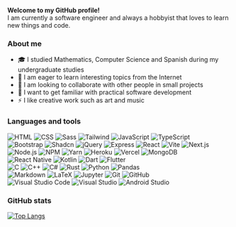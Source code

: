 **Welcome to my GitHub profile!**\
I am currently a software engineer and always a hobbyist that loves to learn new things and code.

### About me
- 🎓 I studied Mathematics, Computer Science and Spanish during my undergraduate studies
- 🌱 I am eager to learn interesting topics from the Internet
- 👯 I am looking to collaborate with other people in small projects
- 🥅 I want to get familiar with practical software development
- ⚡ I like creative work such as art and music

### Languages and tools
![HTML](https://img.shields.io/badge/-HTML-e34f26?logo=html5&logoColor=ffffff)
![CSS](https://img.shields.io/badge/-CSS-1572b6?logo=css3&logoColor=ffffff)
![Sass](https://img.shields.io/badge/-Sass-cc6699?logo=sass&logoColor=ffffff)
![Tailwind](https://img.shields.io/badge/-Tailwind-06b6d4?logo=tailwind-css&logoColor=ffffff)
![JavaScript](https://img.shields.io/badge/-JavaScript-f7df1e?logo=javascript&logoColor=303030)
![TypeScript](https://img.shields.io/badge/-TypeScript-3178c6?logo=typescript&logoColor=ffffff)\
![Bootstrap](https://img.shields.io/badge/-Bootstrap-7952b3?logo=bootstrap&logoColor=ffffff)
![Shadcn](https://img.shields.io/badge/-Shadcn-000000?logo=shadcnui&logoColor=ffffff)
![jQuery](https://img.shields.io/badge/-jQuery-0769ad?logo=jquery&logoColor=ffffff)
![Express](https://img.shields.io/badge/-Express-000000?logo=express&logoColor=ffffff)
![React](https://img.shields.io/badge/-React-61dafb?logo=react&logoColor=303030)
![Vite](https://img.shields.io/badge/-Vite-646cff?logo=vite&logoColor=ffffff)
![Next.js](https://img.shields.io/badge/-Next.js-000000?logo=next.js&logoColor=ffffff)\
![Node.js](https://img.shields.io/badge/-Node%2ejs-339933?logo=node%2ejs&logoColor=ffffff)
![NPM](https://img.shields.io/badge/-NPM-cb3837?logo=npm&logoColor=ffffff)
![Yarn](https://img.shields.io/badge/-Yarn-2c8ebb?logo=yarn&logoColor=ffffff)
![Heroku](https://img.shields.io/badge/-Heroku-430098?logo=heroku&logoColor=ffffff)
![Vercel](https://img.shields.io/badge/-Vercel-000000?logo=vercel&logoColor=ffffff)
![MongoDB](https://img.shields.io/badge/-MongoDB-47a248?logo=mongodb&logoColor=ffffff)\
![React Native](https://img.shields.io/badge/-React%20Native-61dafb?logo=react&logoColor=303030)
![Kotlin](https://img.shields.io/badge/-Kotlin-7f52ff?logo=kotlin&logoColor=ffffff)
![Dart](https://img.shields.io/badge/-Dart-0175c2?logo=dart&logoColor=ffffff)
![Flutter](https://img.shields.io/badge/-Flutter-02569b?logo=flutter&logoColor=ffffff)\
![C](https://img.shields.io/badge/-C-a8b9cc?logo=c&logoColor=303030)
![C++](https://img.shields.io/badge/-C++-00599c?logo=c%2b%2b&logoColor=ffffff)
![C#](https://img.shields.io/badge/-C%23-512bd4?logo=csharp&logoColor=ffffff)
![Rust](https://img.shields.io/badge/-Rust-000000?logo=rust&logoColor=ffffff)
![Python](https://img.shields.io/badge/-Python-3776ab?logo=python&logoColor=ffffff)
![Pandas](https://img.shields.io/badge/-Pandas-150458?logo=pandas&logoColor=ffffff)\
![Markdown](https://img.shields.io/badge/-Markdown-000000?logo=markdown&logoColor=ffffff)
![LaTeX](https://img.shields.io/badge/-LaTeX-008080?logo=latex&logoColor=ffffff)
![Jupyter](https://img.shields.io/badge/-Jupyter-f37626?logo=jupyter&logoColor=ffffff)
![Git](https://img.shields.io/badge/-Git-f05032?logo=git&logoColor=ffffff)
![GitHub](https://img.shields.io/badge/-GitHub-181717?logo=github&logoColor=ffffff)\
![Visual Studio Code](https://img.shields.io/badge/-Visual%20Studio%20Code-007acc?logo=visual-studio-code&logoColor=ffffff)
![Visual Studio](https://img.shields.io/badge/-Visual%20Studio-5c2d91?logo=visual-studio&logoColor=ffffff)
![Android Studio](https://img.shields.io/badge/-Android%20Studio-3ddc84?logo=android&logoColor=ffffff)

### GitHub stats
[![Top Langs](https://github-readme-stats.vercel.app/api/top-langs/?username=onenylxus&exclude_repo=cs-archive,csci3100-project,math3330&theme=dark&layout=compact&card_width=340px)](https://github.com/anuraghazra/github-readme-stats)
